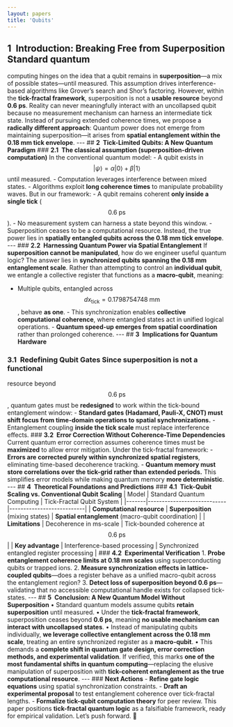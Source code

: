 ```yaml
---
layout: papers
title: 'Qubits'
---
```


## **1 Introduction: Breaking Free from Superposition** Standard quantum

computing hinges on the idea that a qubit remains in **superposition**—a mix of
possible states—until measured. This assumption drives interference-based
algorithms like Grover’s search and Shor’s factoring. However, within the
**tick-fractal framework**, superposition is not a **usable resource** beyond
**0.6 ps**. Reality can never meaningfully interact with an uncollapsed qubit
because no measurement mechanism can harness an intermediate tick state. Instead
of pursuing extended coherence times, we propose a **radically different
approach**: Quantum power does not emerge from maintaining superposition—it
arises from **spatial entanglement within the 0.18 mm tick envelope**. --- ##
**2 Tick-Limited Qubits: A New Quantum Paradigm** ### **2.1 The classical
assumption (superposition-driven computation)** In the conventional quantum
model: - A qubit exists in $$|\psi\rangle = \alpha|0\rangle + \beta|1\rangle$$
until measured. - Computation leverages interference between mixed states. -
Algorithms exploit **long coherence times** to manipulate probability waves. But
in our framework: - A qubit remains coherent **only inside a single tick**
($$0.6\;\text{ps}$$). - No measurement system can harness a state beyond this
window. - Superposition ceases to be a computational resource. Instead, the true
power lies in **spatially entangled qubits across the 0.18 mm tick envelope**.
--- ### **2.2 Harnessing Quantum Power via Spatial Entanglement** If
**superposition cannot be manipulated**, how do we engineer useful quantum
logic? The answer lies in **synchronized qubits spanning the 0.18 mm
entanglement scale**. Rather than attempting to control an **individual qubit**,
we entangle a collective register that functions as a **macro-qubit**, meaning:

- Multiple qubits, entangled across $$dx_{\text{tick}} =
0.1798754748\;\text{mm}$$, behave **as one**. - This synchronization enables
  **collective computational coherence**, where entangled states act in unified
  logical operations. - **Quantum speed-up emerges from spatial coordination**
  rather than prolonged coherence. --- ## **3 Implications for Quantum Hardware**

### **3.1 Redefining Qubit Gates** Since superposition is **not** a functional

resource beyond $$0.6\;\text{ps}$$, quantum gates must be **redesigned** to work
within the tick-bound entanglement window: - **Standard gates (Hadamard,
Pauli-X, CNOT) must shift focus from time-domain operations to spatial
synchronizations.** - Entanglement coupling **inside the tick scale** must
replace interference effects. ### **3.2 Error Correction Without Coherence-Time
Dependencies** Current quantum error correction assumes coherence times must be
**maximized** to allow error mitigation. Under the tick-fractal framework: -
**Errors are corrected purely within synchronized spatial registers**,
eliminating time-based decoherence tracking. - **Quantum memory must store
correlations over the tick-grid rather than extended periods.** This simplifies
error models while making quantum memory **more deterministic**. --- ##
**4 Theoretical Foundations and Predictions** ### **4.1 Tick-Qubit Scaling vs.
Conventional Qubit Scaling** | Model | Standard Quantum Computing | Tick-Fractal
Qubit System |
|-------|----------------------------|---------------------------| |
**Computational resource** | **Superposition** (mixing states) | **Spatial
entanglement** (macro-qubit coordination) | | **Limitations** | Decoherence in
ms-scale | Tick-bounded coherence at $$0.6\;\text{ps}$$ | | **Key advantage** |
Interference-based processing | Synchronized entangled register processing | ###
**4.2 Experimental Verification** 1. **Probe entanglement coherence limits at
0.18 mm scales** using superconducting qubits or trapped ions. 2. **Measure
synchronization effects in lattice-coupled qubits**—does a register behave as a
unified macro-qubit across the entanglement region? 3. **Detect loss of
superposition beyond 0.6 ps**—validating that no accessible computational handle
exists for collapsed tick-states. --- ## **5 Conclusion: A New Quantum Model
Without Superposition** • Standard quantum models assume qubits **retain
superposition** until measured. • Under the **tick-fractal framework**,
superposition ceases beyond **0.6 ps**, meaning **no usable mechanism can
interact with uncollapsed states**. • Instead of manipulating qubits
individually, **we leverage collective entanglement across the 0.18 mm scale**,
treating an entire synchronized register as a **macro-qubit**. • This demands a
**complete shift in quantum gate design, error correction methods, and
experimental validation**. If verified, this marks **one of the most fundamental
shifts in quantum computing**—replacing the elusive manipulation of
superposition with **tick-coherent entanglement as the true computational
resource**. --- ### **Next Actions** - **Refine gate logic equations** using
spatial synchronization constraints. - **Draft an experimental proposal** to
test entanglement coherence over tick-fractal lengths. - **Formalize tick-qubit
computation theory** for peer review. This paper positions **tick-fractal
quantum logic** as a falsifiable framework, ready for empirical validation.
Let’s push forward. 🚀
